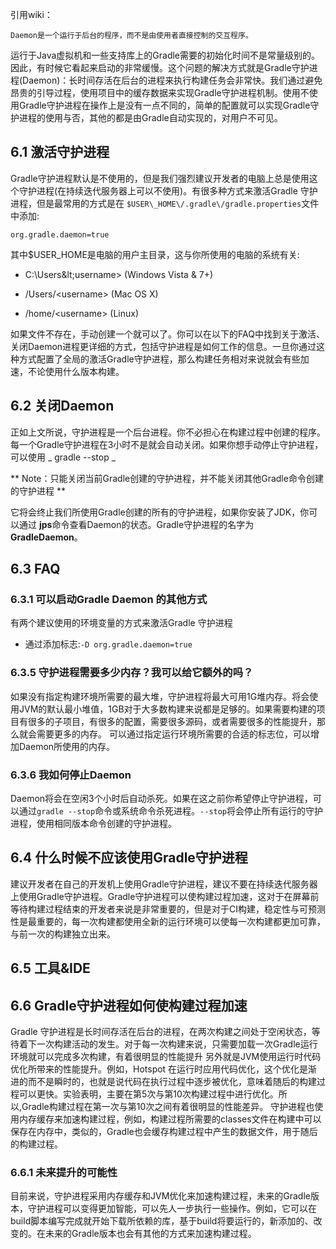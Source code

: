 引用wiki：

```
Daemon是一个运行于后台的程序，而不是由使用者直接控制的交互程序。
```

运行于Java虚拟机和一些支持库上的Gradle需要的初始化时间不是常量级别的。因此，有时候它看起来启动的非常缓慢。这个问题的解决方式就是Gradle守护进程\(Daemon\)：长时间存活在后台的进程来执行构建任务会非常快。我们通过避免昂贵的引导过程，使用项目中的缓存数据来实现Gradle守护进程机制。使用不使用Gradle守护进程在操作上是没有一点不同的，简单的配置就可以实现Gradle守护进程的使用与否，其他的都是由Gradle自动实现的，对用户不可见。

## 6.1 激活守护进程

Gradle守护进程默认是不使用的，但是我们强烈建议开发者的电脑上总是使用这个守护进程\(在持续迭代服务器上可以不使用\)。有很多种方式来激活Gradle 守护进程，但是最常用的方式是在 `$USER\_HOME\/.gradle\/gradle.properties`文件中添加:

```
org.gradle.daemon=true
```

其中$USER\_HOME是电脑的用户主目录，这与你所使用的电脑的系统有关:

* C:\Users\&lt;username&gt; \(Windows Vista & 7+\)

* \/Users\/&lt;username&gt; \(Mac OS X\)

* \/home\/&lt;username&gt; \(Linux\)


如果文件不存在，手动创建一个就可以了。你可以在以下的FAQ中找到关于激活、关闭Daemon进程更详细的方式，包括守护进程是如何工作的信息。一旦你通过这种方式配置了全局的激活Gradle守护进程，那么构建任务相对来说就会有些加速，不论使用什么版本构建。

## 6.2 关闭Daemon

正如上文所说，守护进程是一个后台进程。你不必担心在构建过程中创建的程序。每一个Gradle守护进程在3小时不是就会自动关闭。如果你想手动停止守护进程，可以使用 _ gradle --stop _

** Note：只能关闭当前Gradle创建的守护进程，并不能关闭其他Gradle命令创建的守护进程 **

它将会终止我们所使用Gradle创建的所有的守护进程，如果你安装了JDK，你可以通过 **jps**命令查看Daemon的状态。Gradle守护进程的名字为**GradleDaemon**。

## 6.3 FAQ
### 6.3.1 可以启动Gradle Daemon 的其他方式

有两个建议使用的环境变量的方式来激活Gradle 守护进程

* 通过添加标志:`-D org.gradle.daemon=true`

### 6.3.5 守护进程需要多少内存？我可以给它额外的吗？
如果没有指定构建环境所需要的最大堆，守护进程将最大可用1G堆内存。将会使用JVM的默认最小堆值，1GB对于大多数构建来说都是足够的。如果需要构建的项目有很多的子项目，有很多的配置，需要很多源码，或者需要很多的性能提升，那么就会需要更多的内存。
可以通过指定运行环境所需要的合适的标志位，可以增加Daemon所使用的内存。

### 6.3.6 我如何停止Daemon
Daemon将会在空闲3个小时后自动杀死。如果在这之前你希望停止守护进程，可以通过`gradle --stop`命令或系统命令杀死进程。`--stop`将会停止所有运行的守护进程，使用相同版本命令创建的守护进程。
## 6.4 什么时候不应该使用Gradle守护进程
建议开发者在自己的开发机上使用Gradle守护进程，建议不要在持续迭代服务器上使用Gradle守护进程。Gradle守护进程可以使构建过程加速，这对于在屏幕前等待构建过程结束的开发者来说是非常重要的，但是对于CI构建，稳定性与可预测性是最重要的，每一次构建都使用全新的运行环境可以使每一次构建都更加可靠，与前一次的构建独立出来。

## 6.5 工具&IDE


## 6.6 Gradle守护进程如何使构建过程加速
Gradle 守护进程是长时间存活在后台的进程，在两次构建之间处于空闲状态，等待着下一次构建活动的发生。对于每一次构建来说，只需要加载一次Gradle运行环境就可以完成多次构建，有着很明显的性能提升
另外就是JVM使用运行时代码优化所带来的性能提升。例如，Hotspot 在运行时应用代码优化，这个优化是渐进的而不是瞬时的，也就是说代码在执行过程中逐步被优化，意味着随后的构建过程可以更快。实验表明，主要在第5次与第10次构建过程中进行优化。所以,Gradle构建过程在第一次与第10次之间有着很明显的性能差异。
守护进程也使用内存缓存来加速构建过程，例如，构建过程所需要的classes文件在构建中可以保存在内存中，类似的，Gradle也会缓存构建过程中产生的数据文件，用于随后的构建过程。

### 6.6.1 未来提升的可能性
目前来说，守护进程采用内存缓存和JVM优化来加速构建过程，未来的Gradle版本，守护进程可以变得更加智能，可以先人一步执行一些操作。例如，它可以在build脚本编写完成就开始下载所依赖的库，基于build将要运行的，新添加的、改变的。在未来的Gradle版本也会有其他的方式来加速构建过程。















